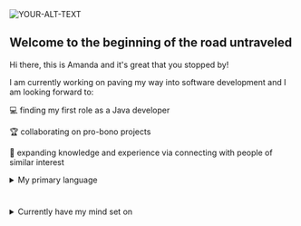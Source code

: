 <picture>
 <source media="(prefers-color-scheme: dark)" srcset="https://images.pexels.com/photos/1554766/pexels-photo-1554766.jpeg?auto=compress&cs=tinysrgb&w=600">
 <source media="(prefers-color-scheme: light)" srcset="https://images.pexels.com/photos/1554766/pexels-photo-1554766.jpeg?auto=compress&cs=tinysrgb&w=600">
 <img alt="YOUR-ALT-TEXT" src="https://images.pexels.com/photos/1554766/pexels-photo-1554766.jpeg?auto=compress&cs=tinysrgb&w=600">
</picture>


## Welcome to the beginning of the road untraveled

Hi there,
this is Amanda and it's great that you stopped by!

I am currently working on paving my way into software development and I am looking forward to:

 💻 finding my first role as a Java developer
 
 🏆 collaborating on pro-bono projects
 
 🧠 expanding knowledge and experience via connecting with people of similar interest
 
<details>
<summary>My primary language</summary>
<br>
✨ Java ✨
</br>
</details>

#
<details>
<summary>Currently have my mind set on</summary>
<br>
📚 Finishing my Java medior course  
</br>
<br>
💭 Learning Spring Boot
</br>
<br>
🚢 Learning about Docker
</br>
</details>
